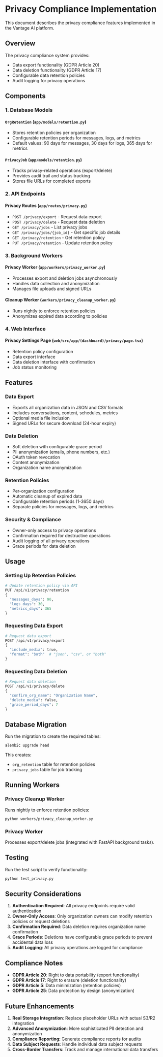 # Privacy Compliance Implementation

This document describes the privacy compliance features implemented in the Vantage AI platform.

## Overview

The privacy compliance system provides:
- Data export functionality (GDPR Article 20)
- Data deletion functionality (GDPR Article 17)
- Configurable data retention policies
- Audit logging for privacy operations

## Components

### 1. Database Models

#### `OrgRetention` (`app/models/retention.py`)
- Stores retention policies per organization
- Configurable retention periods for messages, logs, and metrics
- Default values: 90 days for messages, 30 days for logs, 365 days for metrics

#### `PrivacyJob` (`app/models/retention.py`)
- Tracks privacy-related operations (export/delete)
- Provides audit trail and status tracking
- Stores file URLs for completed exports

### 2. API Endpoints

#### Privacy Routes (`app/routes/privacy.py`)

- `POST /privacy/export` - Request data export
- `POST /privacy/delete` - Request data deletion
- `GET /privacy/jobs` - List privacy jobs
- `GET /privacy/jobs/{job_id}` - Get specific job details
- `GET /privacy/retention` - Get retention policy
- `PUT /privacy/retention` - Update retention policy

### 3. Background Workers

#### Privacy Worker (`app/workers/privacy_worker.py`)
- Processes export and deletion jobs asynchronously
- Handles data collection and anonymization
- Manages file uploads and signed URLs

#### Cleanup Worker (`workers/privacy_cleanup_worker.py`)
- Runs nightly to enforce retention policies
- Anonymizes expired data according to policies

### 4. Web Interface

#### Privacy Settings Page (`web/src/app/(dashboard)/privacy/page.tsx`)
- Retention policy configuration
- Data export interface
- Data deletion interface with confirmation
- Job status monitoring

## Features

### Data Export
- Exports all organization data in JSON and CSV formats
- Includes conversations, content, schedules, metrics
- Optional media file inclusion
- Signed URLs for secure download (24-hour expiry)

### Data Deletion
- Soft deletion with configurable grace period
- PII anonymization (emails, phone numbers, etc.)
- OAuth token revocation
- Content anonymization
- Organization name anonymization

### Retention Policies
- Per-organization configuration
- Automatic cleanup of expired data
- Configurable retention periods (1-3650 days)
- Separate policies for messages, logs, and metrics

### Security & Compliance
- Owner-only access to privacy operations
- Confirmation required for destructive operations
- Audit logging of all privacy operations
- Grace periods for data deletion

## Usage

### Setting Up Retention Policies

```python
# Update retention policy via API
PUT /api/v1/privacy/retention
{
  "messages_days": 90,
  "logs_days": 30,
  "metrics_days": 365
}
```

### Requesting Data Export

```python
# Request data export
POST /api/v1/privacy/export
{
  "include_media": true,
  "format": "both"  # "json", "csv", or "both"
}
```

### Requesting Data Deletion

```python
# Request data deletion
POST /api/v1/privacy/delete
{
  "confirm_org_name": "Organization Name",
  "delete_media": false,
  "grace_period_days": 7
}
```

## Database Migration

Run the migration to create the required tables:

```bash
alembic upgrade head
```

This creates:
- `org_retention` table for retention policies
- `privacy_jobs` table for job tracking

## Running Workers

### Privacy Cleanup Worker
Runs nightly to enforce retention policies:

```bash
python workers/privacy_cleanup_worker.py
```

### Privacy Worker
Processes export/delete jobs (integrated with FastAPI background tasks).

## Testing

Run the test script to verify functionality:

```bash
python test_privacy.py
```

## Security Considerations

1. **Authentication Required**: All privacy endpoints require valid authentication
2. **Owner-Only Access**: Only organization owners can modify retention policies or request deletions
3. **Confirmation Required**: Data deletion requires organization name confirmation
4. **Grace Periods**: Deletions have configurable grace periods to prevent accidental data loss
5. **Audit Logging**: All privacy operations are logged for compliance

## Compliance Notes

- **GDPR Article 20**: Right to data portability (export functionality)
- **GDPR Article 17**: Right to erasure (deletion functionality)
- **GDPR Article 5**: Data minimization (retention policies)
- **GDPR Article 25**: Data protection by design (anonymization)

## Future Enhancements

1. **Real Storage Integration**: Replace placeholder URLs with actual S3/R2 integration
2. **Advanced Anonymization**: More sophisticated PII detection and anonymization
3. **Compliance Reporting**: Generate compliance reports for audits
4. **Data Subject Requests**: Handle individual data subject requests
5. **Cross-Border Transfers**: Track and manage international data transfers
